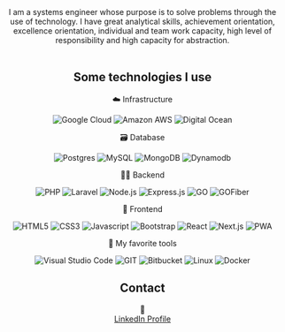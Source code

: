 <div align="center">
I am a systems engineer whose purpose is to solve problems through the use of technology. I have great analytical skills, achievement orientation, excellence orientation, individual and team work capacity, high level of responsibility and high capacity for abstraction.
<br/>
<br/>
  
## Some technologies I use

<p>☁️ Infrastructure</p>
<p>
  <img alt="Google Cloud" src="https://img.shields.io/badge/Google%20Cloud-F52C21?style=flat-square&logo=googlecloud&logoColor=white" />
  <img alt="Amazon AWS" src="https://img.shields.io/badge/-Amazon_AWS-232F3E?style=flat-square&logo=amazon-aws&logoColor=white" />
  <img alt="Digital Ocean" src="https://img.shields.io/badge/-Digital_Ocean-008bcf?style=flat-square&logo=digitalocean&logoColor=white" />
</p>
<p>🗃️ Database</p>
<p>
  <img alt="Postgres" src="https://img.shields.io/badge/PostgreSQL-00758f?style=flat-square&logo=postgresql&logoColor=white" />
  <img alt="MySQL" src="https://img.shields.io/badge/-MySQL-008bcf?style=flat-square&logo=mysql&logoColor=white" />
  <img alt="MongoDB" src="https://img.shields.io/badge/MongoDB-DDD?style=flat-square&logo=mongodb&logoColor=" />
  <img alt="Dynamodb" src="https://img.shields.io/badge/DynamoDB-00758f?style=flat-square&logo=sql&logoColor=white" />
</p>
<p>🧙‍♂️ Backend</p>
<p>
  <img alt="PHP" src="https://img.shields.io/badge/-PHP-4f5b93?style=flat-square&logo=php&logoColor=white" />
  <img alt="Laravel" src="https://img.shields.io/badge/-Laravel-F52C21?style=flat-square&logo=laravel&logoColor=white" />

  <img alt="Node.js" src="https://img.shields.io/badge/Node.js-F7DF1?style=flat-square&logo=node.js&logoColor=black" />
  <img alt="Express.js" src="https://img.shields.io/badge/Express-DDD?style=flat-square&logo=express&logoColor=black" />
  
  <img alt="GO" src="https://img.shields.io/badge/Go-00ADD8?style=flat-square&logo=go&logoColor=white" />
  <img alt="GOFiber" src="https://img.shields.io/badge/goFiber-8BC0D0?style=flat-square&logo=go&logoColor=white" />
</p>
<p>💅 Frontend</p>
<p>
  <img alt="HTML5" src="https://img.shields.io/badge/-HTML5-e34f26?style=flat-square&logo=html5&logoColor=white" />
  <img alt="CSS3" src="https://img.shields.io/badge/-CSS3-002561?style=flat-square&logo=css3&logoColor=white" />
  <img alt="Javascript" src="https://img.shields.io/badge/-Javascript-f7df1e?style=flat-square&logo=javascript&logoColor=black" />

  <img alt="Bootstrap" src="https://img.shields.io/badge/-Bootstrap-7952B3?style=flat-square&logo=bootstrap&logoColor=white" />
  <img alt="React" src="https://img.shields.io/badge/React-232F3E?style=flat-square&logo=react&logoColor=8BC0D0" />

  <img alt="Next.js" src="https://img.shields.io/badge/Next.js-DDD?style=flat-square&logo=next.js&logoColor=black" />
  <img alt="PWA" src="https://img.shields.io/badge/Progressive Web App-8BC0D0?style=flat-square&logo=PWA&logoColor=black" />

</p>
<p>🧰 My favorite tools</p>
<p>
  <img alt="Visual Studio Code" src="https://img.shields.io/badge/-VS_Code-1F7ACC?style=flat-square&logo=visual-studio-code&logoColor=white" />
  <img alt="GIT" src="https://img.shields.io/badge/-Git-F05032?style=flat-square&logo=git&logoColor=white" />
  <img alt="Bitbucket" src="https://img.shields.io/badge/Bitbucket-DDD?style=flat-square&logo=bitbucket&logoColor=blue" />
  <img alt="Linux" src="https://img.shields.io/badge/Linux-FCC624?style=flat-square&logo=linux&logoColor=black" />
  <img alt="Docker" src="https://img.shields.io/badge/-Docker-46a2f1?style=flat-square&logo=docker&logoColor=white" />
</p>

## Contact
:bust_in_silhouette: <br/> <a href="https://www.linkedin.com/in/christian-valencia-cuero/">LinkedIn Profile</a>
</div>
